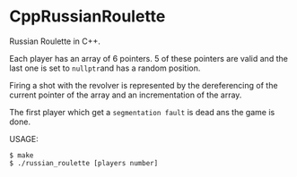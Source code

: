 # CppRussianRoulette

Russian Roulette in C++.

Each player has an array of 6 pointers.
5 of these pointers are valid and the last one is set to `nullptr`and has a random position.

Firing a shot with the revolver is represented by the dereferencing
of the current pointer of the array and an incrementation of the array.

The first player which get a `segmentation fault` is dead ans the game is done.

USAGE:

```
$ make
$ ./russian_roulette [players number]
```
